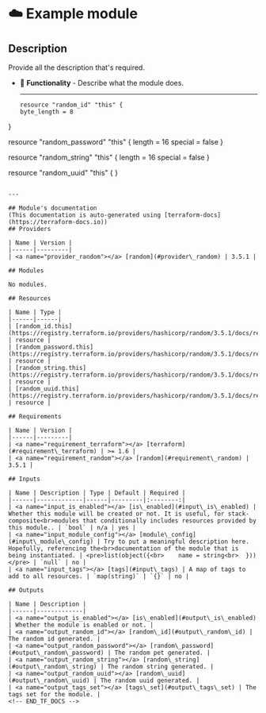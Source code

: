 <!-- BEGIN_TF_DOCS -->
# ☁️ Example module

## Description


Provide all the description that's required.

* 🚀 **Functionality** - Describe what the module does.

  ---

  ```hcl
  resource "random_id" "this" {
  byte_length = 8

}

resource "random_password" "this" {
  length  = 16
  special = false
}

resource "random_string" "this" {
  length  = 16
  special = false
}

resource "random_uuid" "this" {
}

  ```

  ---

  ## Module's documentation
  (This documentation is auto-generated using [terraform-docs](https://terraform-docs.io))
  ## Providers

| Name | Version |
|------|---------|
| <a name="provider_random"></a> [random](#provider\_random) | 3.5.1 |

  ## Modules

No modules.

  ## Resources

| Name | Type |
|------|------|
| [random_id.this](https://registry.terraform.io/providers/hashicorp/random/3.5.1/docs/resources/id) | resource |
| [random_password.this](https://registry.terraform.io/providers/hashicorp/random/3.5.1/docs/resources/password) | resource |
| [random_string.this](https://registry.terraform.io/providers/hashicorp/random/3.5.1/docs/resources/string) | resource |
| [random_uuid.this](https://registry.terraform.io/providers/hashicorp/random/3.5.1/docs/resources/uuid) | resource |

  ## Requirements

| Name | Version |
|------|---------|
| <a name="requirement_terraform"></a> [terraform](#requirement\_terraform) | >= 1.6 |
| <a name="requirement_random"></a> [random](#requirement\_random) | 3.5.1 |

  ## Inputs

| Name | Description | Type | Default | Required |
|------|-------------|------|---------|:--------:|
| <a name="input_is_enabled"></a> [is\_enabled](#input\_is\_enabled) | Whether this module will be created or not. It is useful, for stack-composite<br>modules that conditionally includes resources provided by this module.. | `bool` | n/a | yes |
| <a name="input_module_config"></a> [module\_config](#input\_module\_config) | Try to put a meaningful description here. Hopefully, referencing the<br>documentation of the module that is being instantiated. | <pre>list(object({<br>    name = string<br>  }))</pre> | `null` | no |
| <a name="input_tags"></a> [tags](#input\_tags) | A map of tags to add to all resources. | `map(string)` | `{}` | no |

  ## Outputs

| Name | Description |
|------|-------------|
| <a name="output_is_enabled"></a> [is\_enabled](#output\_is\_enabled) | Whether the module is enabled or not. |
| <a name="output_random_id"></a> [random\_id](#output\_random\_id) | The random id generated. |
| <a name="output_random_password"></a> [random\_password](#output\_random\_password) | The random pet generated. |
| <a name="output_random_string"></a> [random\_string](#output\_random\_string) | The random string generated. |
| <a name="output_random_uuid"></a> [random\_uuid](#output\_random\_uuid) | The random uuid generated. |
| <a name="output_tags_set"></a> [tags\_set](#output\_tags\_set) | The tags set for the module. |
<!-- END_TF_DOCS -->
